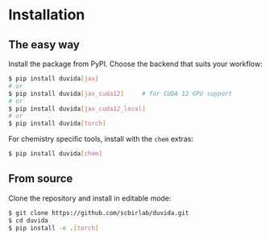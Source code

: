 # Installation

## The easy way

Install the package from PyPI. Choose the backend that suits your workflow:

```bash
$ pip install duvida[jax]
# or
$ pip install duvida[jax_cuda12]     # for CUDA 12 GPU support
# or
$ pip install duvida[jax_cuda12_local]
# or
$ pip install duvida[torch]
```

For chemistry specific tools, install with the `chem` extras:

```bash
$ pip install duvida[chem]
```

## From source

Clone the repository and install in editable mode:

```bash
$ git clone https://github.com/scbirlab/duvida.git
$ cd duvida
$ pip install -e .[torch]
```
